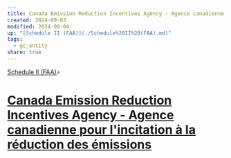 ```yaml
---
title: Canada Emission Reduction Incentives Agency - Agence canadienne pour l'incitation à la réduction des émissions
created: 2024-09-03
modified: 2024-09-04
up: "[Schedule II (FAA)](./Schedule%20II%20(FAA).md)"
tags:
  - gc_entity
share: true
---
```

[Schedule II (FAA)](./Schedule%20II%20(FAA).md)⤴️
# [Canada Emission Reduction Incentives Agency - Agence canadienne pour l'incitation à la réduction des émissions](Canada%20Emission%20Reduction%20Incentives%20Agency%20-%20Agence%20canadienne%20pour%20l'incitation%20%C3%A0%20la%20r%C3%A9duction%20des%20%C3%A9missions.md)
